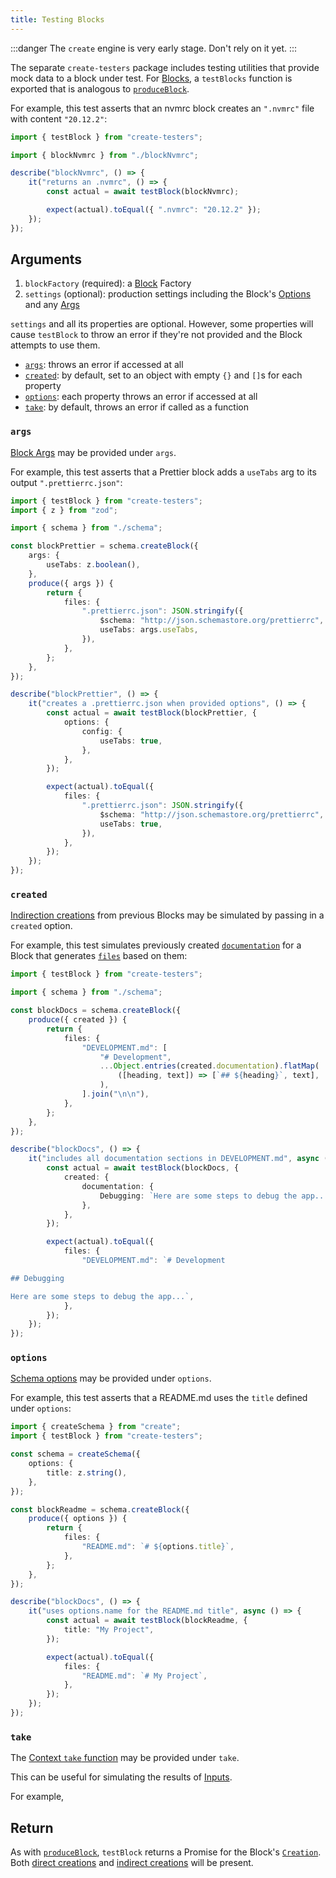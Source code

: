 ```yaml
---
title: Testing Blocks
---
```


:::danger
The `create` engine is very early stage.
Don't rely on it yet.
:::

The separate `create-testers` package includes testing utilities that provide mock data to a block under test.
For [Blocks](../concepts/blocks), a `testBlocks` function is exported that is analogous to [`produceBlock`](../api/produce-block).

For example, this test asserts that an nvmrc block creates an `".nvmrc"` file with content `"20.12.2"`:

```ts
import { testBlock } from "create-testers";

import { blockNvmrc } from "./blockNvmrc";

describe("blockNvmrc", () => {
	it("returns an .nvmrc", () => {
		const actual = await testBlock(blockNvmrc);

		expect(actual).toEqual({ ".nvmrc": "20.12.2" });
	});
});
```

## Arguments

1. `blockFactory` (required): a [Block](../concepts/blocks) Factory
2. `settings` (optional): production settings including the Block's [Options](../concepts/blocks#options) and any [Args](../concepts/blocks#args)

`settings` and all its properties are optional.
However, some properties will cause `testBlock` to throw an error if they're not provided and the Block attempts to use them.

- [`args`](#args): throws an error if accessed at all
- [`created`](#created): by default, set to an object with empty `{}` and `[]`s for each property
- [`options`](#options): each property throws an error if accessed at all
- [`take`](#take): by default, throws an error if called as a function

### `args`

[Block Args](../concepts/blocks#args) may be provided under `args`.

For example, this test asserts that a Prettier block adds a `useTabs` arg to its output `".prettierrc.json"`:

```ts
import { testBlock } from "create-testers";
import { z } from "zod";

import { schema } from "./schema";

const blockPrettier = schema.createBlock({
	args: {
		useTabs: z.boolean(),
	},
	produce({ args }) {
		return {
			files: {
				".prettierrc.json": JSON.stringify({
					$schema: "http://json.schemastore.org/prettierrc",
					useTabs: args.useTabs,
				}),
			},
		};
	},
});

describe("blockPrettier", () => {
	it("creates a .prettierrc.json when provided options", () => {
		const actual = await testBlock(blockPrettier, {
			options: {
				config: {
					useTabs: true,
				},
			},
		});

		expect(actual).toEqual({
			files: {
				".prettierrc.json": JSON.stringify({
					$schema: "http://json.schemastore.org/prettierrc",
					useTabs: true,
				}),
			},
		});
	});
});
```

### `created`

[Indirection creations](../runtime/creations#indirect-creations) from previous Blocks may be simulated by passing in a `created` option.

For example, this test simulates previously created [`documentation`](../runtime/creations#documentation) for a Block that generates [`files`](../runtime/creations#files) based on them:

```ts
import { testBlock } from "create-testers";

import { schema } from "./schema";

const blockDocs = schema.createBlock({
	produce({ created }) {
		return {
			files: {
				"DEVELOPMENT.md": [
					"# Development",
					...Object.entries(created.documentation).flatMap(
						([heading, text]) => [`## ${heading}`, text],
					),
				].join("\n\n"),
			},
		};
	},
});

describe("blockDocs", () => {
	it("includes all documentation sections in DEVELOPMENT.md", async () => {
		const actual = await testBlock(blockDocs, {
			created: {
				documentation: {
					Debugging: `Here are some steps to debug the app...`,
				},
			},
		});

		expect(actual).toEqual({
			files: {
				"DEVELOPMENT.md": `# Development

## Debugging

Here are some steps to debug the app...`,
			},
		});
	});
});
```

### `options`

[Schema options](../concepts/schemas#options) may be provided under `options`.

For example, this test asserts that a README.md uses the `title` defined under `options`:

```ts
import { createSchema } from "create";
import { testBlock } from "create-testers";

const schema = createSchema({
	options: {
		title: z.string(),
	},
});

const blockReadme = schema.createBlock({
	produce({ options }) {
		return {
			files: {
				"README.md": `# ${options.title}`,
			},
		};
	},
});

describe("blockDocs", () => {
	it("uses options.name for the README.md title", async () => {
		const actual = await testBlock(blockReadme, {
			title: "My Project",
		});

		expect(actual).toEqual({
			files: {
				"README.md": `# My Project`,
			},
		});
	});
});
```

### `take`

The [Context `take` function](../runtime/contexts#take) may be provided under `take`.

This can be useful for simulating the results of [Inputs](../concepts/inputs).

For example,

## Return

As with [`produceBlock`](../api/produce-block), `testBlock` returns a Promise for the Block's [`Creation`](../runtime/creations).
Both [direct creations](../runtime/creations#direct-creations) and [indirect creations](../runtime/creations#indirect-creations) will be present.
